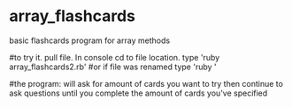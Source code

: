 # array_flashcards
basic flashcards program for array methods 

#to try it.
  pull file.
  In console cd to file location.
  type 'ruby array_flashcards2.rb'
  #or if file was renamed
  type 'ruby <filename>'

#the program:
 will ask for amount of cards you want to try
 then continue to ask questions until you complete the amount of cards you've specified


